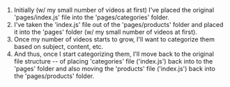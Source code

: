 1. Initially (w/ my small number of videos at first) I've placed the original 'pages/index.js' file into the 'pages/categories' folder.
2. I've taken the 'index.js' file out of the 'pages/products' folder and placed it into the 'pages' folder (w/ my small number of videos at first).
3. Once my number of videos starts to grow, I'll want to categorize them based on subject, content, etc.
4. And thus, once I start categorizing them, I'll move back to the original file structure -- of placing 'categories' file ('index.js') back into to the 'pages' folder and also moving the 'products' file ('index.js') back into the 'pages/products' folder.